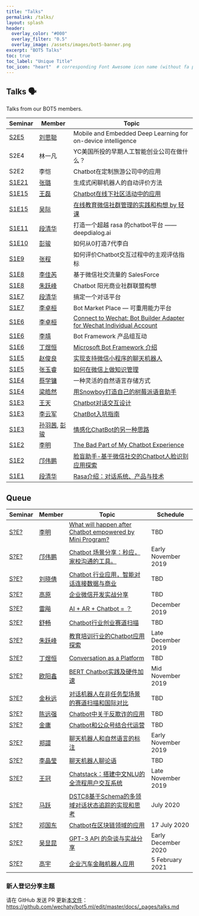 ```yaml
---
title: "Talks"
permalink: /talks/
layout: splash
header:
  overlay_color: "#000"
  overlay_filter: "0.5"
  overlay_image: /assets/images/bot5-banner.png
excerpt: "BOT5 Talks"
toc: true
toc_label: "Unique Title"
toc_icon: "heart"  # corresponding Font Awesome icon name (without fa prefix)
---
```


## Talks 🗣

Talks from our BOT5 members.

| Seminar | Member | Topic |
| ------- | ------ | ----- |
| [S2E5](https://www.bot5.ml/events/seminar-minutes-2020-07/)| [刘思聪](https://github.com/sicongliu92) | Mobile and Embedded Deep Learning for on-device intelligence |
| S2E4| 林一凡 | YC美国所投的早期人工智能创业公司在做什么？|
| S2E2| 李恺 | Chatbot在定制旅游公司中的应用 |
| [S1E21](https://bot5.ml/events/seminar-minutes-21/) | [张璐](https://bot5.ml/people/github_username) | 生成式闲聊机器人的自动评价方法 |
| [S1E15](https://blog.chatie.io/bot5-seminar-minutes-0/) | [王磊](https://bot5.ml/people/alex) | [Chatbot在线下社区活动中的应用](https://www.bot5.ml/talks/chatbot-for-social-events/) |
| [S1E15](https://bot5.ml/events/seminar-minutes-15/) | [吴际](https://github.com/wuji1mol) | [在线教育微信社群管理的实践和构想 by 轻课](https://www.bot5.ml/talks/TBD) |
| [S1E11](https://bot5.ml/events/seminar-minutes-11/) | [段清华](https://bot5.ml/people/qhduan) | 打造一个超越 rasa 的chatbot平台 —— deepdialog.ai |
| [S1E10](https://bot5.ml/events/seminar-minutes-10/) | [彭骏](https://bot5.ml/people/github_username) | 如何从0打造7代李白 |
| [S1E9](https://bot5.ml/events/seminar-minutes-9/) | [张程](https://bot5.ml/people/github_username) | 如何评价Chatbot交互过程中的主观评估指标 |
| [S1E8](https://bot5.ml/events/seminar-minutes-8/) | [李佳芮](https://bot5.ml/people/lijiarui/) | 基于微信社交流量的 SalesForce |
| [S1E8](https://bot5.ml/events/seminar-minutes-8/) | [朱跃峰](https://bot5.ml/people/jeffzhu76/) | Chatbot 阳光商业社群联盟构想 |
| [S1E7](https://bot5.ml/events/seminar-minutes-7/) | [段清华](https://bot5.ml/people/qhduan) | 搞定一个对话平台 |
| [S1E7](https://bot5.ml/events/seminar-minutes-7/) | [李卓桓](https://bot5.ml/people/huan) | Bot Market Place — 可重用能力平台 |
| [S1E6](https://www.bot5.ml/events/seminar-minutes-6/) | [李卓桓](/people/huan) | [Connect to Wechat: Bot Builder Adapter for Wechat Individual Account](https://www.bot5.ml/talks/botbuilder-wechaty-adapter/) |
| [S1E6](https://bot5.ml/events/seminar-minutes-6/) | [李靖](https://bot5.ml/people/github_username) | Bot Framework 产品组互动 |
| [S1E6](https://bot5.ml/events/seminar-minutes-6/) | [丁煜恒](https://bot5.ml/people/andrewdyhhub) | [Microsoft Bot Framework 介绍](https://www.bot5.ml/talks/microsoft-bot-intro/) |
| [S1E5](https://www.bot5.ml/events/seminar-minutes-5/) | [赵俊良](/people/zhaoic) | [实现支持微信小程序的聊天机器人](https://www.bot5.ml/talks/wechaty-send-miniprogram/) |
| [S1E5](https://www.bot5.ml/events/seminar-minutes-5/) | [张玉睿](/people/zhyr) | [如何在微信上做知识管理](https://www.bot5.ml/talks/zhyr-km-by-wechat) |
| [S1E4](https://www.bot5.ml/events/seminar-minutes-4/) | [蔡学镛](/people/jenniferlee520) | 一种灵活的自然语言存储方式 |
| [S1E4](https://www.bot5.ml/events/seminar-minutes-4/) | [梁皓然](/people/lhr0909) | [用Snowboy打造自己的树莓派语音助手](https://www.bot5.ml/talks/snowboy-demo/) |
| [S1E3](https://www.bot5.ml/events/seminar-minutes-3/) | [王天](/people/larrykey) | [Chatbot对话交互设计](https://www.jianshu.com/p/43e93bfd0895) |
| [S1E3](https://www.bot5.ml/events/seminar-minutes-3/) | [李云军](/people/darkli) | [ChatBot入坑指南](https://www.bot5.ml/talks/talk-about-conversion-bot/) |
| [S1E3](https://www.bot5.ml/events/seminar-minutes-3/) | [孙羽茜](/people/sunyuqian1997), [彭骏](/people/misska1) | [情感化ChatBot的另一种思路](https://www.bot5.ml/talks/emotional-chatbot/) |
| [S1E2](https://blog.chatie.io/bot-friday-second/) | [李明](https://bot5.ml/people/limingth) | [The Bad Part of My Chatbot Experience](https://www.bot5.ml/talks/maodou-bot-limingth/) |
| [S1E2](https://blog.chatie.io/bot-friday-second/) | [邝伟鹏](https://bot5.ml/people/creatorkuang) | [脸盲助手-基于微信社交的Chatbot人脸识别应用探索](https://www.bot5.ml/talks/face-blinder/) |
| [S1E1](https://blog.chatie.io/bot5-seminar-minutes-0/) | [段清华](https://bot5.ml/people/qhduan) | [Rasa介绍：对话系统、产品与技术](https://blog.chatie.io/rasa/) |

## Queue

| Seminar | Member | Topic | Schedule |
| ------- | ------ | ----- | -------- |
| [S?E?](https://bot5.ml/events/seminar-minutes-?-?/) | [李明](https://bot5.ml/people/limingth) | [What will happen after Chatbot empowered by Mini Program?](https://www.bot5.ml/talks/TBD) | TBD |
| [S?E?](https://bot5.ml/events/seminar-minutes-?-?/) | [邝伟鹏](https://bot5.ml/people/github_username) | [Chatbot 场景分享：秒应，家校沟通的工具。](https://www.bot5.ml/talks/TBD) | Early November 2019 |
| [S?E?](https://bot5.ml/events/seminar-minutes-?-?/) | [刘晓倩](https://bot5.ml/people/github_username) | [Chatbot 行业应用，智能对话连接数据与商业](https://www.bot5.ml/talks/TBD) | TBD |
| [S?E?](https://bot5.ml/events/seminar-minutes-?-?/) | [高原](https://bot5.ml/people/github_username) | [企业微信开发实战分享](https://www.bot5.ml/talks/TBD) | TBD |
| [S?E?](https://bot5.ml/events/seminar-minutes-?-?/) | [雷飚](https://bot5.ml/people/github_username) | [AI + AR + Chatbot = ？](https://www.bot5.ml/talks/TBD) | December 2019 |
| [S?E?](https://bot5.ml/events/seminar-minutes-?-?/) | [舒畅](https://bot5.ml/people/github_username) | [Chatbot行业创业赛道扫描](https://www.bot5.ml/talks/TBD) | TBD |
| [S?E?](https://bot5.ml/events/seminar-minutes-?-?/) | [朱跃峰](https://bot5.ml/people/github_username) | [教育培训行业的Chatbot应用探索](https://www.bot5.ml/talks/TBD) | Late December 2019 |
| [S?E?](https://bot5.ml/events/seminar-minutes-?-?/) | [丁煜恒](https://bot5.ml/people/github_username) | [Conversation as a Platform](https://www.bot5.ml/talks/TBD) | TBD |
| [S?E?](https://bot5.ml/events/seminar-minutes-?-?/) | [欧阳鑫](https://bot5.ml/people/github_username) | [BERT Chatbot实践及硬件加速](https://www.bot5.ml/talks/TBD) | Mid November 2019 |
| [S?E?](https://bot5.ml/events/seminar-minutes-?-?/) | [金秋远](https://bot5.ml/people/github_username) | [对话机器人在非任务型场景的赛道扫描和国际对比](https://www.bot5.ml/talks/TBD) | TBD |
| [S?E?](https://bot5.ml/events/seminar-minutes-?-?/) | [陈远强](https://bot5.ml/people/github_username) | [Chatbot中关于反欺诈的应用](https://www.bot5.ml/talks/TBD) | TBD |
| [S?E?](https://bot5.ml/events/seminar-minutes-?-?/) | [金庸](https://bot5.ml/people/github_username) | [Chatbot和公众号结合代运营](https://www.bot5.ml/talks/TBD) | TBD |
| [S?E?](https://bot5.ml/events/seminar-minutes-?-?/) | [郑譞](https://bot5.ml/people/github_username) | [聊天机器人和自然语言的标注](https://www.bot5.ml/talks/TBD) | Early November 2019 |
| [S?E?](https://bot5.ml/events/seminar-minutes-?-?/) | [李晶莹](https://bot5.ml/people/github_username) | [聊天机器人聊论语](https://www.bot5.ml/talks/TBD) | TBD |
| [S?E?](https://bot5.ml/events/seminar-minutes-?-?/) | [王冠](https://bot5.ml/people/crownpku) | [Chatstack：搭建中文NLU的全流程用户交互系统](https://www.bot5.ml/talks/TBD) | Late November 2019 |
| [S?E?](https://bot5.ml/events/seminar-minutes-?-?/) | [马跃](https://bot5.ml/people/github_username) | [DSTC8基于Schema的多领域对话状态追踪的实现和思考](https://www.bot5.ml/talks/TBD) | July 2020 |
| [S?E?](https://bot5.ml/events/seminar-minutes-?-?/) | [邓国东](https://bot5.ml/people/github_username) | [Chatbot在区块链领域的应用](https://www.bot5.ml/talks/TBD) | 17 July 2020 |
| [S?E?](https://bot5.ml/events/seminar-minutes-?-?/) | [吴显昆](https://bot5.ml/people/github_username) | [GPT-3 API 的杂谈与实战分享](https://www.bot5.ml/talks/TBD) | Early December 2020 |
| [S?E?](https://bot5.ml/events/seminar-minutes-?-?/) | [高宇](https://bot5.ml/people/gaoyu) | [企业汽车金融机器人应用](https://www.bot5.ml/talks/TBD) | 5 February 2021 |

### 新人登记分享主题

请在 GitHub 发送 PR 更新[本文件](https://github.com/wechaty/bot5.ml/blob/master/docs/_pages/talks.md)：<https://github.com/wechaty/bot5.ml/edit/master/docs/_pages/talks.md>
